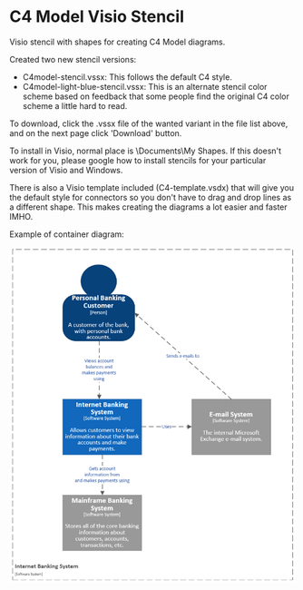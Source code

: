 # C4 Model Visio Stencil
Visio stencil with shapes for creating C4 Model diagrams.

Created two new stencil versions:
- C4model-stencil.vssx: This follows the default C4 style.
- C4model-light-blue-stencil.vssx: This is an alternate stencil color scheme based on feedback that some people find the original C4 color scheme a little hard to read.

To download, click the .vssx file of the wanted variant in the file list above, and on the next page click 'Download' button.

To install in Visio, normal place is \Documents\My Shapes\. If this doesn't work for you, please google how to install stencils for your particular version of Visio and Windows.

There is also a Visio template included (C4-template.vsdx) that will give you the default style for connectors so you don't have to drag and drop lines as a different shape. This makes creating the diagrams a lot easier and faster IMHO. 

Example of container diagram:

![ContainerDiagram](/images/C4model-banking-system-context-diagram.png)
